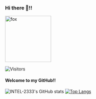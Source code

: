 ### Hi there 👋!!
<img src="https://t.mwm.moe/xhl/" width = "150" height = "150" alt="fox" />

![Visitors](https://api.visitorbadge.io/api/combined?path=https%3A%2F%2Fgithub.com%2FINTEL-2333%2F&labelColor=%23ff8a65&countColor=%23697689)

#### Welcome to my GitHub!!

![INTEL-2333's GitHub stats](https://github-readme-stats.vercel.app/api?username=INTEL-2333&show_icons=true&bg_color=00000000)
[![Top Langs](https://github-readme-stats.vercel.app/api/top-langs/?username=INTEL-2333&layout=compact&bg_color=00000000)](https://github.com/INTEL-2333/)


<!--
**INTEL-2333/INTEL-2333** is a ✨ _special_ ✨ repository because its `README.md` (this file) appears on your GitHub profile.

Here are some ideas to get you started:

- 🔭 I’m currently working on ...
- 🌱 I’m currently learning ...
- 👯 I’m looking to collaborate on ...
- 🤔 I’m looking for help with ...
- 💬 Ask me about ...
- 📫 How to reach me: ...
- 😄 Pronouns: ...
- ⚡ Fun fact: ...
-->

